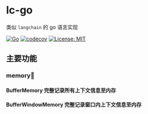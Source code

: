 # lc-go
类似 `langchain` 的 go 语言实现  

[![Go](https://github.com/whyiyhw/lc-go/workflows/Go/badge.svg?branch=main)](https://github.com/whyiyhw/lc-go/actions)
[![codecov](https://codecov.io/gh/whyiyhw/lc-go/branch/main/graph/badge.svg?token=9O2VHZU366)](https://codecov.io/gh/whyiyhw/lc-go)
[![License: MIT](https://img.shields.io/badge/License-MIT-blue.svg)](https://opensource.org/licenses/MIT)

## 主要功能

### memory🧠

#### BufferMemory 完整记录所有上下文信息至内存

#### BufferWindowMemory 完整记录窗口内上下文信息至内存 
